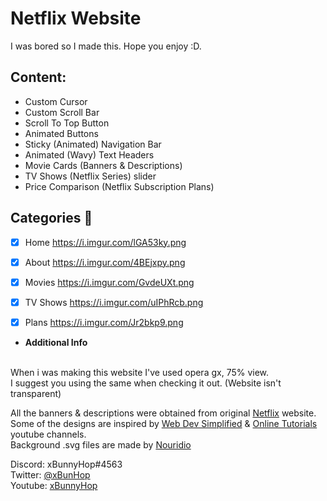 # Netflix Website 
I was bored so I made this. Hope you enjoy :D.

## Content:
- Custom Cursor
- Custom Scroll Bar
- Scroll To Top Button
- Animated Buttons
- Sticky (Animated) Navigation Bar
- Animated (Wavy) Text Headers 
- Movie Cards (Banners & Descriptions) 
- TV Shows (Netflix Series) slider
- Price Comparison (Netflix Subscription Plans)



## Categories 📑
- [x] Home
https://i.imgur.com/lGA53ky.png
- [x] About
https://i.imgur.com/4BEjxpy.png
- [x] Movies
https://i.imgur.com/GvdeUXt.png
- [x] TV Shows
https://i.imgur.com/uIPhRcb.png
- [X] Plans
https://i.imgur.com/Jr2bkp9.png


* **Additional Info**
<br />
When i was making this website I've used opera gx, 75% view.
<br />
I suggest you using the same when checking it out. (Website isn't transparent)

All the banners & descriptions were obtained from original [Netflix](https://netflix.com) website.<br />
Some of the  designs are inspired by [Web Dev Simplified](https://www.youtube.com/channel/UCFbNIlppjAuEX4znoulh0Cw) & [Online Tutorials](https://www.youtube.com/channel/UCbwXnUipZsLfUckBPsC7Jog) youtube channels.<br />
Background .svg files are made by [Nouridio](https://github.com/Nouridio)

Discord: xBunnyHop#4563
<br />
Twitter: [@xBunHop](https://twitter.com/xBunHop)
<br />
Youtube: [xBunnyHop](https://www.youtube.com/channel/UCwGGJYZcOWM8wpKYFhahJWw)
